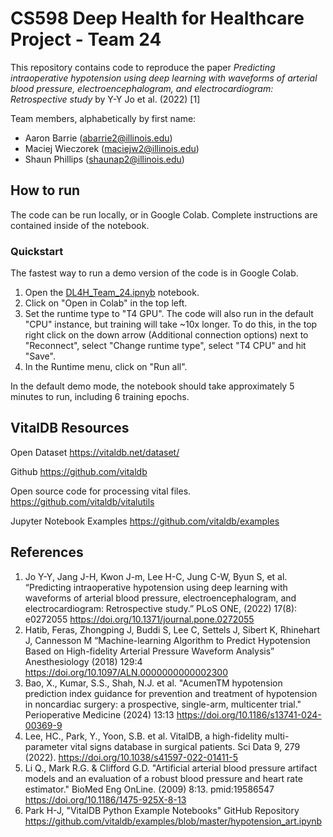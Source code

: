 # CS598 Deep Health for Healthcare Project - Team 24

This repository contains code to reproduce the paper *Predicting intraoperative hypotension using deep learning with waveforms of arterial blood pressure, electroencephalogram, and electrocardiogram: Retrospective study* by Y-Y Jo et al. (2022) [1]

Team members, alphabetically by first name:
- Aaron Barrie (abarrie2@illinois.edu)
- Maciej Wieczorek (maciejw2@illinois.edu)
- Shaun Phillips (shaunap2@illinois.edu)

## How to run

The code can be run locally, or in Google Colab. Complete instructions are contained inside of the notebook.

### Quickstart

The fastest way to run a demo version of the code is in Google Colab.

1. Open the [DL4H_Team_24.ipnyb](https://github.com/abarrie2/cs598-dlh-project/blob/main/DL4H_Team_24.ipynb) notebook.
2. Click on "Open in Colab" in the top left.
3. Set the runtime type to "T4 GPU". The code will also run in the default "CPU" instance, but training will take ~10x longer. To do this, in the top right click on the down arrow (Additional connection options) next to "Reconnect", select "Change runtime type", select "T4 CPU" and hit "Save".
4. In the Runtime menu, click on "Run all".

In the default demo mode, the notebook should take approximately 5 minutes to run, including 6 training epochs.

## VitalDB Resources

Open Dataset
https://vitaldb.net/dataset/

Github
https://github.com/vitaldb

Open source code for processing vital files.
https://github.com/vitaldb/vitalutils

Jupyter Notebook Examples
https://github.com/vitaldb/examples

## References

1. Jo Y-Y, Jang J-H, Kwon J-m, Lee H-C, Jung C-W, Byun S, et al. “Predicting intraoperative hypotension using deep learning with waveforms of arterial blood pressure, electroencephalogram, and electrocardiogram: Retrospective study.” PLoS ONE, (2022) 17(8): e0272055 https://doi.org/10.1371/journal.pone.0272055
2. Hatib, Feras, Zhongping J, Buddi S, Lee C, Settels J, Sibert K, Rhinehart J, Cannesson M “Machine-learning Algorithm to Predict Hypotension Based on High-fidelity Arterial Pressure Waveform Analysis” Anesthesiology (2018) 129:4 https://doi.org/10.1097/ALN.0000000000002300
3. Bao, X., Kumar, S.S., Shah, N.J. et al. "AcumenTM hypotension prediction index guidance for prevention and treatment of hypotension in noncardiac surgery: a prospective, single-arm, multicenter trial." Perioperative Medicine (2024) 13:13 https://doi.org/10.1186/s13741-024-00369-9
4. Lee, HC., Park, Y., Yoon, S.B. et al. VitalDB, a high-fidelity multi-parameter vital signs database in surgical patients. Sci Data 9, 279 (2022). https://doi.org/10.1038/s41597-022-01411-5
5. Li Q., Mark R.G. & Clifford G.D. "Artificial arterial blood pressure artifact models and an evaluation of a robust blood pressure and heart rate estimator." BioMed Eng OnLine. (2009) 8:13. pmid:19586547 https://doi.org/10.1186/1475-925X-8-13
6. Park H-J, "VitalDB Python Example Notebooks" GitHub Repository https://github.com/vitaldb/examples/blob/master/hypotension_art.ipynb